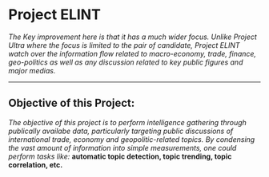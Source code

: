 # Project ELINT

*The Key improvement here is that it has a much wider focus. Unlike Project Ultra where the focus is limited to the pair of candidate, 
Project ELINT watch over the information flow related to macro-economy, trade, finance, geo-politics as well as any discussion related 
to key public figures and major medias.*

-----------------------------------------------------------------------------
## Objective of this Project:

*The objective of this project is to perform intelligence gathering through publically availabe data, particularly targeting public 
discussions of international trade, economy and geopolitic-related topics. By condensing the vast amount of information into simple 
measurements, one could perform tasks like:* **automatic topic detection, topic trending, topic correlation, etc.**



